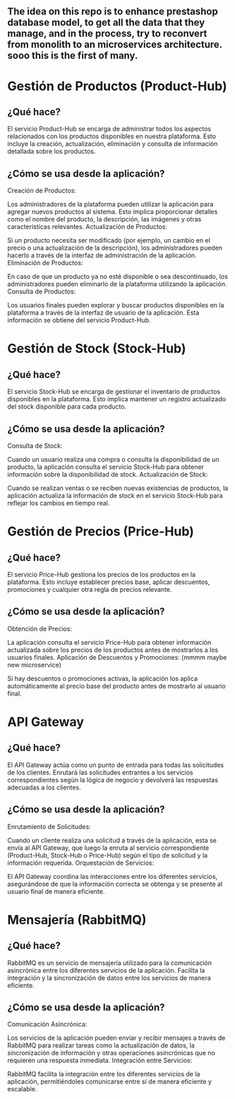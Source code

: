 ## The idea on this repo  is to enhance prestashop database model, to get all the  data that they manage, and in the process, try to reconvert from monolith to an microservices architecture. sooo this is the first of many.

# Gestión de Productos (Product-Hub)
## ¿Qué hace?
El servicio Product-Hub se encarga de administrar todos los aspectos relacionados con los productos disponibles en nuestra plataforma. Esto incluye la creación, actualización, eliminación y consulta de información detallada sobre los productos.

## ¿Cómo se usa desde la aplicación?
Creación de Productos:

Los administradores de la plataforma pueden utilizar la aplicación para agregar nuevos productos al sistema. Esto implica proporcionar detalles como el nombre del producto, la descripción, las imágenes y otras características relevantes.
Actualización de Productos:

Si un producto necesita ser modificado (por ejemplo, un cambio en el precio o una actualización de la descripción), los administradores pueden hacerlo a través de la interfaz de administración de la aplicación.
Eliminación de Productos:

En caso de que un producto ya no esté disponible o sea descontinuado, los administradores pueden eliminarlo de la plataforma utilizando la aplicación.
Consulta de Productos:

Los usuarios finales pueden explorar y buscar productos disponibles en la plataforma a través de la interfaz de usuario de la aplicación. Esta información se obtiene del servicio Product-Hub.

# Gestión de Stock (Stock-Hub)
## ¿Qué hace?
El servicio Stock-Hub se encarga de gestionar el inventario de productos disponibles en la plataforma. Esto implica mantener un registro actualizado del stock disponible para cada producto.

## ¿Cómo se usa desde la aplicación?
Consulta de Stock:

Cuando un usuario realiza una compra o consulta la disponibilidad de un producto, la aplicación consulta el servicio Stock-Hub para obtener información sobre la disponibilidad de stock.
Actualización de Stock:

Cuando se realizan ventas o se reciben nuevas existencias de productos, la aplicación actualiza la información de stock en el servicio Stock-Hub para reflejar los cambios en tiempo real.

# Gestión de Precios (Price-Hub)
## ¿Qué hace?
El servicio Price-Hub gestiona los precios de los productos en la plataforma. Esto incluye establecer precios base, aplicar descuentos, promociones y cualquier otra regla de precios relevante.

## ¿Cómo se usa desde la aplicación?
Obtención de Precios:

La aplicación consulta el servicio Price-Hub para obtener información actualizada sobre los precios de los productos antes de mostrarlos a los usuarios finales.
Aplicación de Descuentos y Promociones: (mmmm maybe new microservice)

Si hay descuentos o promociones activas, la aplicación los aplica automáticamente al precio base del producto antes de mostrarlo al usuario final.

# API Gateway
## ¿Qué hace?
El API Gateway actúa como un punto de entrada para todas las solicitudes de los clientes. Enrutará las solicitudes entrantes a los servicios correspondientes según la lógica de negocio y devolverá las respuestas adecuadas a los clientes.

## ¿Cómo se usa desde la aplicación?
Enrutamiento de Solicitudes:

Cuando un cliente realiza una solicitud a través de la aplicación, esta se envía al API Gateway, que luego la enruta al servicio correspondiente (Product-Hub, Stock-Hub o Price-Hub) según el tipo de solicitud y la información requerida.
Orquestación de Servicios:

El API Gateway coordina las interacciones entre los diferentes servicios, asegurándose de que la información correcta se obtenga y se presente al usuario final de manera eficiente.

# Mensajería (RabbitMQ)
## ¿Qué hace?
RabbitMQ es un servicio de mensajería utilizado para la comunicación asincrónica entre los diferentes servicios de la aplicación. Facilita la integración y la sincronización de datos entre los servicios de manera eficiente.

## ¿Cómo se usa desde la aplicación?
Comunicación Asincrónica:

Los servicios de la aplicación pueden enviar y recibir mensajes a través de RabbitMQ para realizar tareas como la actualización de datos, la sincronización de información y otras operaciones asincrónicas que no requieren una respuesta inmediata.
Integración entre Servicios:

RabbitMQ facilita la integración entre los diferentes servicios de la aplicación, permitiéndoles comunicarse entre sí de manera eficiente y escalable.
